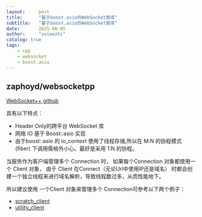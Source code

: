 ```yaml
---
layout:     post
title:      "基于boost.asio的WebSocket类库"
subtitle:   "基于boost.asio的WebSocket类库"
date:       2025-06-05
author:     "vxiaozhi"
catalog: true
tags:
    - cpp
    - websocket
    - boost.asio
---
```


## zaphoyd/websocketpp

[WebSocket++ github ](https://github.com/zaphoyd/websocketpp)

具有以下特点：

- Header Only的跨平台 WebSocket 库
- 网络 IO 基于 Boost::asio 实现
- 由于boost::asio 的 io_context 使用了线程存储,所以在 M:N 的协程模式(fiber) 下调用需格外小心。最好是采用 1:N 的协程。
  
当服务作为客户端管理多个 Connection 时， 如果每个Connection 对象都使用一个 Client 对象， 由于 Client 在Connect（无论Url中使用IP还是域名） 时都会创建一个独立线程来进行域名解析，导致线程数过多，从而性能地下。

所以建议使用 一个Client 对象来管理多个 Connection可参考以下两个例子：

- [scratch_client](https://github.com/zaphoyd/websocketpp/tree/master/examples/scratch_client)
- [utility_client](https://github.com/zaphoyd/websocketpp/tree/master/examples/utility_client)
